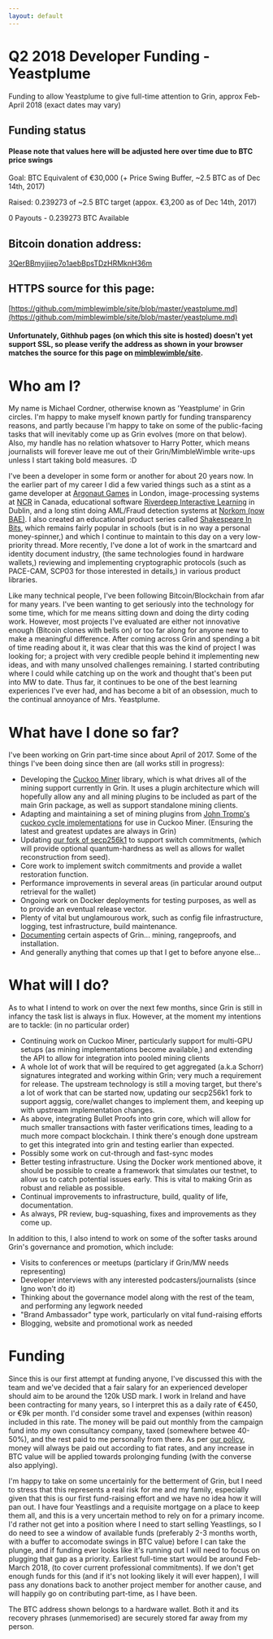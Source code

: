 ```yaml
---
layout: default
---
```


# Q2 2018 Developer Funding - Yeastplume

Funding to allow Yeastplume to give full-time attention to Grin, approx Feb-April 2018 (exact dates may vary)

## Funding status

#### Please note that values here will be adjusted here over time due to BTC price swings

Goal: BTC Equivalent of €30,000 (+ Price Swing Buffer, ~2.5 BTC as of Dec 14th, 2017)

Raised: 0.239273 of ~2.5 BTC target (appox. €3,200 as of Dec 14th, 2017)

0 Payouts - 0.239273 BTC Available

## Bitcoin donation address:

[3QerBBmyjjiep7o1aebBpsTDzHRMknH36m](https://blockchain.info/address/3QerBBmyjjiep7o1aebBpsTDzHRMknH36m)

## HTTPS source for this page:

[https://github.com/mimblewimble/site/blob/master/yeastplume.md](https://github.com/mimblewimble/site/blob/master/yeastplume.md)

#### Unfortunately, Githhub pages (on which this site is hosted) doesn't yet support SSL, so please verify the address as shown in your browser matches the source for this page on [mimblewimble/site](https://github.com/mimblewimble/site).

# Who am I?

My name is Michael Cordner, otherwise known as 'Yeastplume' in Grin circles. I'm happy to make myself known partly for funding transparency reasons, and partly because I'm happy to take on some of the public-facing tasks that will inevitably come up as Grin evolves (more on that below). Also, my handle has no relation whatsover to Harry Potter, which means journalists will forever leave me out of their Grin/MimbleWimble write-ups unless I start taking bold measures. :D

I've been a developer in some form or another for about 20 years now. In the earlier part of my career I did a few varied things such as a stint as a game developer at [Argonaut Games](https://en.wikipedia.org/wiki/Argonaut_Games) in London, image-processing systems at [NCR](https://en.wikipedia.org/wiki/NCR_Corporation) in Canada, educational software [Riverdeep Interactive Learning](https://en.wikipedia.org/wiki/Houghton_Mifflin_Harcourt_Learning_Technology) in Dublin, and a long stint doing AML/Fraud detection systems at [Norkom (now BAE)](https://en.wikipedia.org/wiki/BAE_Systems_Applied_Intelligence). I also created an educational product series called [Shakespeare In Bits](http://www.mindconnex.com/site/index.php?option=com_content&view=category&layout=blog&id=7&Itemid=40), which remains fairly popular in schools (but is in no way a personal money-spinner,) and which I continue to maintain to this day on a very low-priority thread. More recently, I've done a lot of work in the smartcard and identity document industry, (the same technologies found in hardware wallets,) reviewing and implementing cryptographic protocols (such as PACE-CAM, SCP03 for those interested in details,) in various product libraries.

Like many technical people, I've been following Bitcoin/Blockchain from afar for many years. I've been wanting to get seriously into the technology for some time, which for me means sitting down and doing the dirty coding work. However, most projects I've evaluated are either not innovative enough (Bitcoin clones with bells on) or too far along for anyone new to make a meaningful difference. After coming across Grin and spending a bit of time reading about it, it was clear that this was the kind of project I was looking for; a project with very credible people behind it implementing new ideas, and with many unsolved challenges remaining. I started contributing where I could while catching up on the work and thought that's been put into MW to date. Thus far, it continues to be one of the best learning experiences I've ever had, and has become a bit of an obsession, much to the continual annoyance of Mrs. Yeastplume.

# What have I done so far?

I've been working on Grin part-time since about April of 2017. Some of the things I've been doing since then are (all works still in progress):

* Developing the [Cuckoo Miner](https://github.com/mimblewimble/cuckoo-miner) library, which is what drives all of the mining support currently in Grin. It uses a plugin architecture which will hopefully allow any and all mining plugins to be included as part of the main Grin package, as well as support standalone mining clients.
* Adapting and maintaining a set of mining plugins from [John Tromp's cuckoo cycle implementations](https://github.com/mimblewimble/cuckoo) for use in Cuckoo Miner. (Ensuring the latest and greatest updates are always in Grin)
* Updating [our fork of secp256k1](https://github.com/mimblewimble/secp256k1-zkp) to support switch commitments, (which will provide optional quantum-hardness as well as allows for wallet reconstruction from seed).
* Core work to implement switch commitments and provide a wallet restoration function.
* Performance improvements in several areas (in particular around output retrieval for the wallet)
* Ongoing work on Docker deployments for testing purposes, as well as to provide an eventual release vector.
* Plenty of vital but unglamourous work, such as config file infrastructure, logging, test infrastructure, build maintenance.
* [Documenting](https://github.com/mimblewimble/grin/tree/master/doc) certain aspects of Grin... mining, rangeproofs, and installation.
* And generally anything that comes up that I get to before anyone else...

# What will I do?

As to what I intend to work on over the next few months, since Grin is still in infancy the task list is always in flux. However, at the moment my intentions are to tackle: (in no particular order)

* Continuing work on Cuckoo Miner, particularly support for multi-GPU setups (as mining implementations become available,) and extending the API to allow for integration into pooled mining clients
* A whole lot of work that will be required to get aggregated (a.k.a Schorr) signatures integrated and working within Grin; very much a requirement for release. The upstream technology is still a moving target, but there's a lot of work that can be started now, updating our secp256k1 fork to support aggsig, core/wallet changes to implement them, and keeping up with upstream implementation changes.
* As above, integrating Bullet Proofs into grin core, which will allow for much smaller transactions with faster verifications times, leading to a much more compact blockchain. I think there's enough done upstream to get this integrated into grin and testing earlier than expected.
* Possibly some work on cut-through and fast-sync modes
* Better testing infrastructure. Using the Docker work mentioned above, it should be possible to create a framework that simulates our testnet, to allow us to catch potential issues early. This is vital to making Grin as robust and reliable as possible.
* Continual improvements to infrastructure, build, quality of life, documentation.
* As always, PR review, bug-squashing, fixes and improvements as they come up.

In addition to this, I also intend to work on some of the softer tasks around Grin's governance and promotion, which include:

* Visits to conferences or meetups (particlary if Grin/MW needs representing)
* Developer interviews with any interested podcasters/journalists (since Igno won't do it)
* Thinking about the governance model along with the rest of the team, and performing any legwork needed
* "Brand Ambassador" type work, particularly on vital fund-raising efforts
* Blogging, website and promotional work as needed

# Funding

Since this is our first attempt at funding anyone, I've discussed this with the team and we've decided that a fair salary for an experienced developer should aim to be around the 120k USD mark. I work in Ireland and have been contracting for many years, so I interpret this as a daily rate of €450, or €9k per month. I'd consider some travel and expenses (within reason) included in this rate. The money will be paid out monthly from the campaign fund into my own consultancy company, taxed (somewhere betwee 40-50%), and the rest paid to me personally from there. As per [our policy](funding.md#developer-funding-campaigns), money will always be paid out according to fiat rates, and any increase in BTC value will be applied towards prolonging funding (with the converse also applying).

I'm happy to take on some uncertainly for the betterment of Grin, but I need to stress that this represents a real risk for me and my family, especially given that this is our first fund-raising effort and we have no idea how it will pan out. I have four Yeastlings and a requisite mortgage on a place to keep them all, and this is a very uncertain method to rely on for a primary income. I'd rather not get into a position where I need to start selling Yeastlings, so I do need to see a window of available funds (preferably 2-3 months worth, with a buffer to accomodate swings in BTC value) before I can take the plunge, and if funding ever looks like it's running out I will need to focus on plugging that gap as a priority. Earliest full-time start would be around Feb-March 2018, (to cover current professional commitments). If we don't get enough funds for this (and if it's not looking likely it will ever happen), I will pass any donations back to another project member for another cause, and will happily go on contributing part-time, as I have been.

The BTC address shown belongs to a hardware wallet. Both it and its recovery phrases (unmemorised) are securely stored far away from my person.

